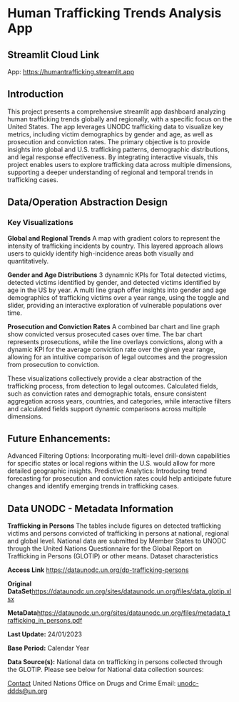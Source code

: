 # Human Trafficking Trends Analysis App

## Streamlit Cloud Link
App: https://humantrafficking.streamlit.app

## Introduction
This project presents a comprehensive streamlit app dashboard analyzing human trafficking trends globally and regionally, with a specific focus on the United States. The app leverages UNODC trafficking data to visualize key metrics, including victim demographics by gender and age, as well as prosecution and conviction rates. The primary objective is to provide insights into global and U.S. trafficking patterns, demographic distributions, and legal response effectiveness. By integrating interactive visuals, this project enables users to explore trafficking data across multiple dimensions, supporting a deeper understanding of regional and temporal trends in trafficking cases.

## Data/Operation Abstraction Design

### Key Visualizations
**Global and Regional Trends** A map with gradient colors to represent the intensity of trafficking incidents by country. This layered approach allows users to quickly identify high-incidence areas both visually and quantitatively.

**Gender and Age Distributions** 3 dynamnic KPIs for Total detected victims, detected victims identified by gender, and detected victims identified by age in the US by year. A multi line graph offer insights into gender and age demographics of trafficking victims over a year range, using the toggle and slider, providing an interactive exploration of vulnerable populations over time.

**Prosecution and Conviction Rates** A combined bar chart and line graph show convicted versus prosecuted cases over time. The bar chart represents prosecutions, while the line overlays convictions, along with a dynamic KPI for the average conviction rate over the given year range, allowing for an intuitive comparison of legal outcomes and the progression from prosecution to conviction.

These visualizations collectively provide a clear abstraction of the trafficking process, from detection to legal outcomes. Calculated fields, such as conviction rates and demographic totals, ensure consistent aggregation across years, countries, and categories, while interactive filters and calculated fields support dynamic comparisons across multiple dimensions.

## Future Enhancements:
Advanced Filtering Options: Incorporating multi-level drill-down capabilities for specific states or local regions within the U.S. would allow for more detailed geographic insights.
Predictive Analytics: Introducing trend forecasting for prosecution and conviction rates could help anticipate future changes and identify emerging trends in trafficking cases.

## Data UNODC - Metadata Information
**Trafficking in Persons**
The tables include figures on detected trafficking victims and persons convicted of
trafficking in persons at national, regional and global level. National data are
submitted by Member States to UNODC through the United Nations Questionnaire
for the Global Report on Trafficking in Persons (GLOTIP) or other means.
Dataset characteristics

**Access Link** https://dataunodc.un.org/dp-trafficking-persons

**Original DataSet**https://dataunodc.un.org/sites/dataunodc.un.org/files/data_glotip.xlsx

**MetaData**https://dataunodc.un.org/sites/dataunodc.un.org/files/metadata_trafficking_in_persons.pdf

**Last Update:** 24/01/2023

**Base Period:** Calendar Year

**Data Source(s):**  National data on trafficking in persons collected through the GLOTIP. Please see below for National data collection sources:

<u>Contact</u>
United Nations Office on Drugs and Crime
Email: unodc-ddds@un.org 
